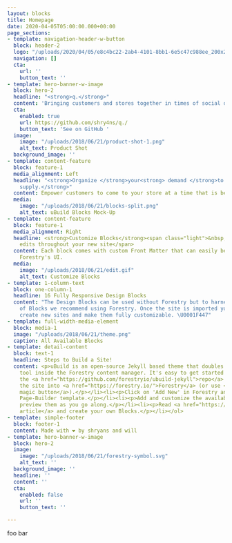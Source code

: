 ```yaml
---
layout: blocks
title: Homepage
date: 2020-04-05T05:00:00.000+00:00
page_sections:
- template: navigation-header-w-button
  block: header-2
  logo: "/uploads/2020/04/05/e8c4bc22-2ab4-4101-8bb1-6e5c47c988ee_200x200.png"
  navigation: []
  cta:
    url: ''
    button_text: ''
- template: hero-banner-w-image
  block: hero-2
  headline: "<strong>q.</strong>"
  content: 'Bringing customers and stores together in times of social distancing. '
  cta:
    enabled: true
    url: https://github.com/shry4ns/q./
    button_text: 'See on GitHub '
  image:
    image: "/uploads/2018/06/21/product-shot-1.png"
    alt_text: Product Shot
  background_image: ''
- template: content-feature
  block: feature-1
  media_alignment: Left
  headline: "<strong>Organize </strong>your<strong> demand </strong>to maintain your<strong>
    supply.</strong>"
  content: Empower customers to come to your store at a time that is best for them.
  media:
    image: "/uploads/2018/06/21/blocks-split.png"
    alt_text: uBuild Blocks Mock-Up
- template: content-feature
  block: feature-1
  media_alignment: Right
  headline: <strong>Customize Blocks</strong><span class="light">&nbsp;to make quick
    edits throughout your new site</span>
  content: Each block comes with custom Front Matter that can easily be edited in
    Forestry's UI.
  media:
    image: "/uploads/2018/06/21/edit.gif"
    alt_text: Customize Blocks
- template: 1-column-text
  block: one-column-1
  headline: 16 Fully Responsive Design Blocks
  content: "The Design Blocks can be used without Forestry but to harness the power
    of Blocks we recommend using Forestry. Once the site is imported you can immediately
    create new sites and make them fully customizable. \U0001F447"
- template: full-width-media-element
  block: media-1
  image: "/uploads/2018/06/21/theme.png"
  caption: All Available Blocks
- template: detail-content
  block: text-1
  headline: Steps to Build a Site!
  content: <p>uBuild is an open-source Jekyll based theme that doubles as a builder
    tool inside the Forestry content manager. It's easy to get started!</p><ol><li><p>Fork
    the <a href="https://github.com/forestryio/ubuild-jekyll">repo</a> and import
    the site into <a href="https://forestry.io/">Forestry</a> (or use <a href="https://forestry.io/blog/ubuild-a-new-theme-for-static-sites-using-blocks#even-quicker-start">our
    magic button</a>).</p></li><li><p>Click on 'Add New' in Forestry and select the
    Page-Builder template.</p></li><li><p>Add and customize the available Blocks and
    preview them as you go along.</p></li><li><p>Read <a href="https://forestry.io/blog/ubuild-a-new-theme-for-static-sites-using-blocks/">our
    article</a> and create your own Blocks.</p></li></ol>
- template: simple-footer
  block: footer-1
  content: Made with ❤︎ by shryans and will
- template: hero-banner-w-image
  block: hero-2
  image:
    image: "/uploads/2018/06/21/forestry-symbol.svg"
    alt_text: ''
  background_image: ''
  headline: ''
  content: ''
  cta:
    enabled: false
    url: ''
    button_text: ''

---
```

foo bar